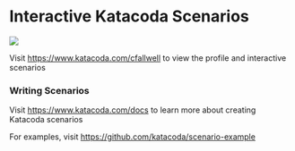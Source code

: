 # Interactive Katacoda Scenarios

[![](http://shields.katacoda.com/katacoda/cfallwell/count.svg)](https://www.katacoda.com/cfallwell "Get your profile on Katacoda.com")

Visit https://www.katacoda.com/cfallwell to view the profile and interactive scenarios

### Writing Scenarios
Visit https://www.katacoda.com/docs to learn more about creating Katacoda scenarios

For examples, visit https://github.com/katacoda/scenario-example
